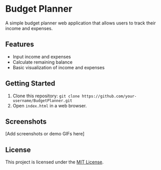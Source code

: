 
# Budget Planner

A simple budget planner web application that allows users to track their income and expenses.

## Features

- Input income and expenses
- Calculate remaining balance
- Basic visualization of income and expenses

## Getting Started

1. Clone this repository: `git clone https://github.com/your-username/BudgetPlanner.git`
2. Open `index.html` in a web browser.

## Screenshots

[Add screenshots or demo GIFs here]

## License

This project is licensed under the [MIT License](LICENSE).

